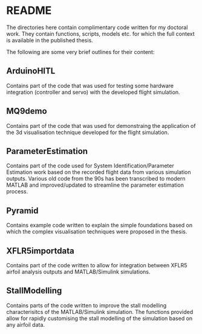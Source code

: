 # README

The directories here contain complimentary code written for my doctoral work. They contain functions, scripts, models etc. for which the full context is available in the published thesis.

The following are some very brief outlines for their content:

## ArduinoHITL
Contains part of the code that was used for testing some hardware integration (controller and servo) with the developed flight simulation.

## MQ9demo
Contains part of the code that was used for demonstraing the application of the 3d visualisation technique developed for the flight simulation.

## ParameterEstimation
Contains part of the code used for System Identification/Parameter Estimation work based on the recorded flight data from various simulation outputs. Various old code from the 90s has been transcribed to modern MATLAB and improved/updated to streamline the parameter estimation process.

## Pyramid
Contains example code written to explain the simple foundations based on which the complex visualisation techniques were proposed in the thesis.

## XFLR5importdata
Contains part of the code written to allow for integration between XFLR5 airfoil analysis outputs and MATLAB/Simulink simulations. 

## StallModelling
Contains parts of the code written to improve the stall modelling characterisitcs of the MATLAB/Simulink simulation. The functions provided allow for rapidly customising the stall modelling of the simulation based on any airfoil data.
